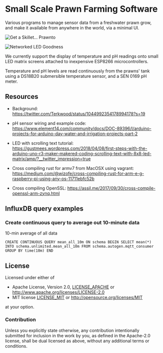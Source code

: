 # Small Scale Prawn Farming Software

Various programs to manage sensor data from a freshwater prawn grow, and make it available from anywhere in the world, via a minimal UI.

![Get a Skillet... Prawnto](https://gist.githubusercontent.com/Terkwood/c37c50d41bcc84b409eeaa555f788ed0/raw/ed7a89ce8c3624361bb1a5991d61e92c914a1e85/prawnto_med.gif)

![Networked LED Goodness](demo.gif)

We currently support the display of temperature and pH readings onto small LED matrix screens attached to inexpensive ESP8266 microcontrollers.

Temperature and pH levels are read continuously from the prawns' tank using a DS18B20 submersible temperature sensor, and a SEN 0169 pH meter.

## Resources 

- Background: https://twitter.com/Terkwood/status/1044992354178994178?s=19
- pH sensor wiring and example code: https://www.element14.com/community/docs/DOC-89396/l/arduino-projects-for-arduino-day-water-and-irrigation-projects-part-2

- LED with scrolling text tutorial: https://gustmees.wordpress.com/2018/04/08/first-steps-with-the-arduino-uno-r3-maker-makered-coding-scrolling-text-with-8x8-led-matrix/amp/?__twitter_impression=true
- Cross compiling rust for armv7 from MacOSX using vagrant: https://medium.com/@wizofe/cross-compiling-rust-for-arm-e-g-raspberry-pi-using-any-os-11711ebfc52b
- Cross compiling OpenSSL: https://assil.me/2017/09/30/cross-compile-openssl-arm-zynq.html

## InfluxDB query examples

### Create continuous query to average out 10-minute data

10-min average of all data

```
CREATE CONTINUOUS QUERY mean_all_10m ON schema BEGIN SELECT mean(*) INTO schema.unlimited.mean_all_10m FROM schema.autogen.mqtt_consumer GROUP BY time(10m) END
```

## License

Licensed under either of

 * Apache License, Version 2.0, [LICENSE_APACHE](LICENSE_APACHE) or http://www.apache.org/licenses/LICENSE-2.0
 * MIT license [LICENSE_MIT](LICENSE_MIT) or http://opensource.org/licenses/MIT

at your option.

### Contribution



Unless you explicitly state otherwise, any contribution intentionally submitted
for inclusion in the work by you, as defined in the Apache-2.0 license, shall be dual licensed as above, without any additional terms or conditions.
